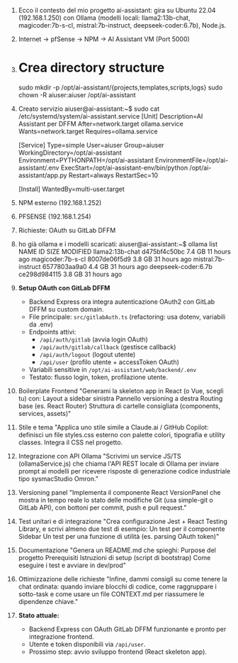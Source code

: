 1. Ecco il contesto del mio progetto ai-assistant: gira su Ubuntu 22.04 (192.168.1.250) con Ollama (modelli locali: llama2:13b-chat, magicoder:7b-s-cl, mistral:7b-instruct, deepseek-coder:6.7b), Node.js.
2. Internet → pfSense → NPM → AI Assistant VM (Port 5000)
3. # Crea directory structure
   sudo mkdir -p /opt/ai-assistant/{projects,templates,scripts,logs}
   sudo chown -R aiuser:aiuser /opt/ai-assistant
4. Creato servizio
   aiuser@ai-assistant:~$ sudo cat /etc/systemd/system/ai-assistant.service
   [Unit]
   Description=AI Assistant per DFFM
   After=network.target ollama.service
   Wants=network.target
   Requires=ollama.service

   [Service]
   Type=simple
   User=aiuser
   Group=aiuser
   WorkingDirectory=/opt/ai-assistant
   Environment=PYTHONPATH=/opt/ai-assistant
   EnvironmentFile=/opt/ai-assistant/.env
   ExecStart=/opt/ai-assistant-env/bin/python /opt/ai-assistant/app.py
   Restart=always
   RestartSec=10

   [Install]
   WantedBy=multi-user.target

5. NPM esterno (192.168.1.252)
6. PFSENSE (192.168.1.254) 
7. Richieste:
   OAuth su GitLab DFFM
8. ho già ollama e i modelli scaricati:
   aiuser@ai-assistant:~$ ollama list
   NAME                   ID              SIZE      MODIFIED
   llama2:13b-chat        d475bf4c50bc    7.4 GB    11 hours ago
   magicoder:7b-s-cl      8007de06f5d9    3.8 GB    31 hours ago
   mistral:7b-instruct    6577803aa9a0    4.4 GB    31 hours ago
   deepseek-coder:6.7b    ce298d984115    3.8 GB    31 hours ago
9. **Setup OAuth con GitLab DFFM**
   - Backend Express ora integra autenticazione OAuth2 con GitLab DFFM su custom domain.
   - File principale: `src/gitlabAuth.ts` (refactoring: usa dotenv, variabili da .env)
   - Endpoints attivi:
     - `/api/auth/gitlab` (avvia login OAuth)
     - `/api/auth/gitlab/callback` (gestisce callback)
     - `/api/auth/logout` (logout utente)
     - `/api/user` (profilo utente + accessToken OAuth)
   - Variabili sensitive in `/opt/ai-assistant/web/backend/.env`
   - Testato: flusso login, token, profilazione utente.
10. Boilerplate Frontend
    "Generami la skeleton app in React (o Vue, scegli tu) con:
    Layout a sidebar sinistra
    Pannello versioning a destra
    Routing base (es. React Router)
    Struttura di cartelle consigliata (components, services, assets)"
11. Stile e tema
    "Applica uno stile simile a Claude.ai / GitHub Copilot: definisci un file styles.css esterno con palette colori, tipografia e utility classes. Integra il CSS nel progetto.
12. Integrazione con API Ollama
    "Scrivimi un service JS/TS (ollamaService.js) che chiama l'API REST locale di Ollama per inviare prompt ai modelli per ricevere risposte di generazione codice industriale tipo sysmacStudio Omron."
13. Versioning panel
    "Implementa il componente React VersionPanel che mostra in tempo reale lo stato delle modifiche Git (usa simple-git o GitLab API), con bottoni per commit, push e pull request."
14. Test unitari e di integrazione
    "Crea configurazione Jest + React Testing Library, e scrivi almeno due test di esempio:
    Un test per il componente Sidebar
    Un test per una funzione di utilità (es. parsing OAuth token)"
15. Documentazione
    "Genera un README.md che spieghi:
    Purpose del progetto
    Prerequisiti
    Istruzioni di setup (script di bootstrap)
    Come eseguire i test e avviare in dev/prod"
16. Ottimizzazione delle richieste
    "Infine, dammi consigli su come tenere la chat ordinata: quando inviare blocchi di codice, come raggruppare i sotto-task e come usare un file CONTEXT.md per riassumere le dipendenze chiave."
17. **Stato attuale:**
    - Backend Express con OAuth GitLab DFFM funzionante e pronto per integrazione frontend.
    - Utente e token disponibili via `/api/user`.
    - Prossimo step: avvio sviluppo frontend (React skeleton app).